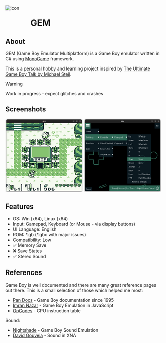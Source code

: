 <img align="left" width="80" height="80" src="GEM.Desktop/Icon.ico" alt="icon">

# GEM
## About

GEM (Game Boy Emulator Multiplatform) is a Game Boy emulator written in C# using [MonoGame](https://www.monogame.org/) framework.

This is a personal hobby and learning project inspired by [The Ultimate Game Boy Talk by Michael Steil](https://media.ccc.de/v/33c3-8029-the_ultimate_game_boy_talk).

> [!WARNING]
> Work in progress - expect glitches and crashes 

## Screenshots
<p float="left">
  <img src="screenshot01.png" width="49%" />
  <img src="screenshot02.png" width="49%" />
</p>

## Features
- OS: Win (x64), Linux (x64)
- Input: Gamepad, Keyboard (or Mouse - via display buttons)
- UI Language: English
- ROM: \*.gb (\*.gbc with major issues)
- Compatibility: Low
- :white_check_mark: Memory Save 
- :x: Save States
- :white_check_mark: Stereo Sound 

## References
Game Boy is well documented and there are many great reference pages out there. This is a small selection of those which helped me most:
- [Pan Docs](https://gbdev.io/pandocs/About.html) - Game Boy documentation since 1995
- [Imran Nazar](http://imrannazar.com/GameBoy-Emulation-in-JavaScript:-The-CPU) - Game Boy Emulation in JavaScript
- [OpCodes](https://gbdev.io/gb-opcodes/optables/) - CPU instruction table

Sound:
- [Nightshade](https://nightshade256.github.io/2021/03/27/gb-sound-emulation.html) - Game Boy Sound Emulation
- [David Gouveia](https://www.david-gouveia.com/creating-a-basic-synth-in-xna-part-i) - Sound in XNA

